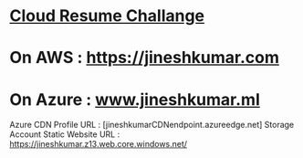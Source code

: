 # [Cloud Resume Challange](https://jineshkumar.com)

# On AWS : https://jineshkumar.com
 
# On Azure : www.jineshkumar.ml
Azure CDN Profile URL : [jineshkumarCDNendpoint.azureedge.net]
Storage Account Static Website URL : https://jineshkumar.z13.web.core.windows.net/
